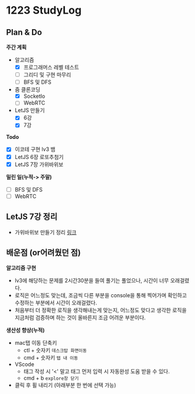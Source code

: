 # 1223 StudyLog

## Plan & Do

**주간 계획**

- 알고리즘
  - [x] 프로그래머스 레벨 테스트
  - [ ] 그리디 및 구현 마무리
  - [ ] BFS 및 DFS
- 줌 클론코딩
  - [x] SocketIo
  - [ ] WebRTC
- LetJS 만들기
  - [x] 6강
  - [x] 7강

**Todo**

- [x] 이코테 구현 lv3 뱀
- [x] LetJS 6장 로또추첨기
- [x] LetJS 7장 가위바위보

**밀린 일(누적-> 주말)**

- [ ] BFS 및 DFS
- [ ] WebRTC

## LetJS 7강 정리

- 가위바위보 만들기 정리 [링크](https://github.com/Outwater/StudyLog/blob/main/Let'sGetItJS/7%EC%9E%A5/rsp_memo.md)

## 배운점 (or어려웠던 점)

**알고리즘 구현**

- lv3에 해당하는 문제를 2시간30분을 들여 풀기는 풀었으나, 시간이 너무 오래걸렸다.
- 로직은 어느정도 맞는데, 조금씩 다른 부분을 console을 통해 찍어가며 확인하고 수정하는 부분에서 시간이 오래걸렸다.
- 처음부터 더 정확한 로직을 생각해내는게 맞는지, 어느정도 맞다고 생각한 로직을 지금처럼 검증하며 하는 것이 올바른지 조금 어려운 부분이다.

**생산성 향상(누적)**

- mac탭 이동 단축키
  - ctl + 숫자키 `데스크탑 화면이동`
  - cmd + 숫자키 `탭 내 이동`
- VScode
  - 태그 작성 시 '<' 말고 태그 먼저 입력 시 자동완성 도움 받을 수 있다.
  - cmd + b `explore창 닫기`
- 클릭 후 휠 내리기 (아래부분 한 번에 선택 가능)
